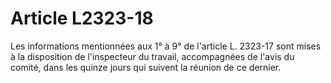 # Article L2323-18

Les informations mentionnées aux 1° à 9° de l'article L. 2323-17 sont mises à la disposition de l'inspecteur du travail, accompagnées de l'avis du comité, dans les quinze jours qui suivent la réunion de ce dernier.